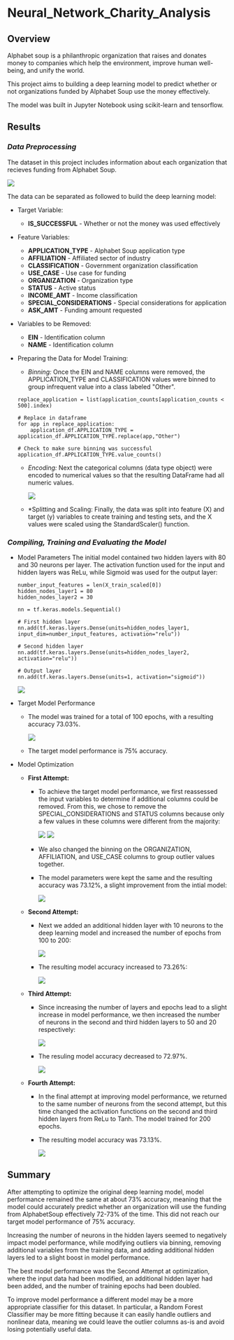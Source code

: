# Neural_Network_Charity_Analysis

## Overview
Alphabet soup is a philanthropic organization that raises and donates money to companies which help the environment, improve human well-being, and unify the world.

This project aims to building a deep learning model to predict whether or not organizations funded by Alphabet Soup use the money effectively. 

The model was built in Jupyter Notebook using scikit-learn and tensorflow.

## Results

### *Data Preprocessing*
The dataset in this project includes information about each organization that recieves funding from Alphabet Soup. 

![](Resources/Images/raw_df.png)

The data can be separated as followed to build the deep learning model:

* Target Variable:
    * **IS_SUCCESSFUL** - Whether or not the money was used effectively

* Feature Variables:
    * **APPLICATION_TYPE** - Alphabet Soup application type
    * **AFFILIATION** - Affiliated sector of industry
    * **CLASSIFICATION** - Government organization classification
    * **USE_CASE** - Use case for funding
    * **ORGANIZATION** - Organization type
    * **STATUS** - Active status
    * **INCOME_AMT** - Income classification
    * **SPECIAL_CONSIDERATIONS** - Special considerations for application
    * **ASK_AMT** - Funding amount requested

* Variables to be Removed:
    * **EIN** - Identification column
    * **NAME** - Identification column

* Preparing the Data for Model Training:
    * *Binning:* Once the EIN and NAME columns were removed, the APPLICATION_TYPE and CLASSIFICATION values were binned to group infrequent value into a class labeled "Other".

    ```# Determine which values to replace if counts are less than ...?
    replace_application = list(application_counts[application_counts < 500].index)

    # Replace in dataframe
    for app in replace_application:
        application_df.APPLICATION_TYPE = application_df.APPLICATION_TYPE.replace(app,"Other")
    
    # Check to make sure binning was successful
    application_df.APPLICATION_TYPE.value_counts()
    ```

    * *Encoding:* Next the categorical columns (data type object) were encoded to numerical values so that the resulting DataFrame had all numeric values.

        ![](Resources/Imagse/cleaned_df.png)

    * *Splitting and Scaling: Finally, the data was split into feature (X) and target (y) variables to create training and testing sets, and the X values were scaled using the StandardScaler() function.

### *Compiling, Training and Evaluating the Model*
* Model Parameters
    The initial model contained two hidden layers with 80 and 30 neurons per layer. The activation function used for the input and hidden layers was ReLu, while Sigmoid was used for the output layer:

    ```# Define the model - deep neural net, i.e., the number of input features and hidden nodes for each layer.
    number_input_features = len(X_train_scaled[0])
    hidden_nodes_layer1 = 80
    hidden_nodes_layer2 = 30

    nn = tf.keras.models.Sequential()

    # First hidden layer
    nn.add(tf.keras.layers.Dense(units=hidden_nodes_layer1, input_dim=number_input_features, activation="relu"))

    # Second hidden layer
    nn.add(tf.keras.layers.Dense(units=hidden_nodes_layer2, activation="relu"))

    # Output layer
    nn.add(tf.keras.layers.Dense(units=1, activation="sigmoid"))
    ```


    ![](Resources/Images/model1_sum.png)


* Target Model Performance
    * The model was trained for a total of 100 epochs, with a resulting accuracy 73.03%.

        ![](Resources/Images/model1_results.png)

    * The target model performance is 75% accuracy. 

* Model Optimization
    * **First Attempt:**
        * To achieve the target model performance, we first reassessed the input variables to determine if additional columns could be removed. From this, we chose to remove the SPECIAL_CONSIDERATIONS and STATUS columns because only a few values in these columns were different from the majority:

            ![](Resources/Images/special_considerations.png)
            ![](Resources/Images/status.png)

        * We also changed the binning on the ORGANIZATION, AFFILIATION, and USE_CASE columns to group outlier values together. 

        * The model parameters were kept the same and the resulting accuracy was 73.12%, a slight improvement from the intial model:

            ![](Resources/Images/model2_results.png)


    * **Second Attempt:**
        * Next we added an additional hidden layer with 10 neurons to the deep learning model and increased the number of epochs from 100 to 200:

            ![](Resources/Images/model3_sum.png)

        * The resulting model accuracy increased to 73.26%:

            ![](Resources/Images/model3_results.png)


    * **Third Attempt:**
        * Since increasing the number of layers and epochs lead to a slight increase in model performance, we then increased the number of neurons in the second and third hidden layers to 50 and 20 respectively: 

            ![](Resources/Images/model4_sum.png)

        * The resuling model accuracy decreased to 72.97%.

            ![](Resources/Images/model4_results.png)


    * **Fourth Attempt:**
        * In the final attempt at improving model performance, we returned to the same number of neurons from the second attempt, but this time changed the activation functions on the second and third hidden layers from ReLu to Tanh. The model trained for 200 epochs.

        * The resulting model accuracy was 73.13%.

            ![](Resources/Images/model5_results.png)

## Summary
After attempting to optimize the original deep learning model, model performance remained the same at about 73% accuracy, meaning that the model could accurately predict whether an organization will use the funding from AlphabetSoup effectively 72-73% of the time. This did not reach our target model performance of 75% accuracy.

Increasing the number of neurons in the hidden layers seemed to negatively impact model performance, while modifying outliers via binning, removing additional variables from the training data, and adding additional hidden layers led to a slight boost in model performance. 

The best model performance was the Second Attempt at optimization, where the input data had been modified, an additional hidden layer had been added, and the number of training epochs had been doubled. 

To improve model performance a different model may be a more appropriate classifier for this dataset. In particular, a Random Forest Classifier may be more fitting because it can easily handle outliers and nonlinear data, meaning we could leave the outlier columns as-is and avoid losing potentially useful data. 


